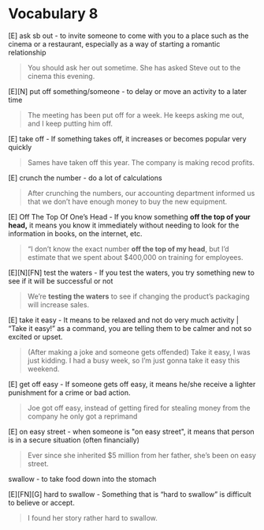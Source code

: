 # Vocabulary 8

[E] ask sb out - to invite someone to come with you to a place such as the cinema or a restaurant, especially as a way of starting a romantic relationship
> You should ask her out sometime.
> She has asked Steve out to the cinema this evening.

[E][N] put off something/someone - to delay or move an activity to a later time
> The meeting has been put off for a week.
> He keeps asking me out, and I keep putting him off.

[E] take off - If something takes off, it increases or becomes popular very quickly
> Sames have taken off this year. The company is making recod profits.

[E] crunch the number - do a lot of calculations
> After crunching the numbers, our accounting department informed us that we don’t have enough money to buy the new equipment.

[E] Off The Top Of One’s Head - If you know something **off the top of your head,** it means you know it immediately without needing to look for the information in books, on the internet, etc.
> “I don’t know the exact number **off the top of my head**, but I’d estimate that we spent about $400,000 on training for employees.

[E][N][FN] test the waters -  If you test the waters, you try something new to see if it will be successful or not
> We’re **testing the waters** to see if changing the product’s packaging will increase sales.

[E] take it easy -  It means to be relaxed and not do very much activity | “Take it easy!” as a command, you are telling them to be calmer and not so excited or upset. 
> (After making a joke and someone gets offended) Take it easy, I was just kidding.
> I had a busy week, so I’m just gonna take it easy this weekend.

[E] get off easy - If someone gets off easy, it means he/she receive a lighter punishment for a crime or bad action.
> Joe got off easy, instead of getting fired for stealing money from the company he only got a reprimand

[E] on easy street - when someone is "on easy street", it means that person is in a secure situation (often financially)
> Ever since she inherited $5 million from her father, she’s been on easy street.

swallow - to take food down into the stomach

[E][FN][G] hard to swallow - Something that is “hard to swallow” is difficult to believe or accept. 
> I found her story rather hard to swallow.
